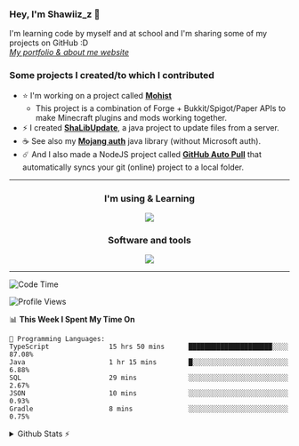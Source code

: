 ### Hey, I'm Shawiiz_z 👋

I'm learning code by myself and at school and I'm sharing some of my projects on GitHub :D
<br>
[*My portfolio & about me website*](https://shawiizz.ml)

### Some projects I created/to which I contributed

- :star: I'm working on a project called [**Mohist**](https://github.com/MohistMC/Mohist) 
  - This project is a combination of Forge + Bukkit/Spigot/Paper APIs to make Minecraft plugins and mods working together.
- :zap: I created [**ShaLibUpdate**](https://github.com/Shawiizz/ShaLibUpdate), a java project to update files from a server. 
- :coffee: See also my [**Mojang auth**](https://github.com/Shawiizz/ShaLibAuth) java library (without Microsoft auth).
- :comet: And I also made a NodeJS project called **[GitHub Auto Pull](https://github.com/Shawiizz/github-auto-pull)** that automatically syncs your git (online) project to a local folder.

---

<h3 align="center">I'm using & Learning</h3>
<p align="center">
  <img src="https://skillicons.dev/icons?i=java,gradle,html,css,js,ts,nodejs,react,mysql,php,py,flutter,dart,electron,c,arduino,postgres&perline=50" />
</p>

<h3 align="center">Software and tools</h3>
<p align="center">
  <img src="https://skillicons.dev/icons?i=git,jenkins,linux,vscode,idea,figma,cloudflare,androidstudio,pr,atom,github,githubactions" />
</p>

---

<!--START_SECTION:waka-->
![Code Time](http://img.shields.io/badge/Code%20Time-101%20hrs%2046%20mins-blue)

![Profile Views](http://img.shields.io/badge/Profile%20Views-0-blue)

📊 **This Week I Spent My Time On** 

```text
💬 Programming Languages: 
TypeScript               15 hrs 50 mins      █████████████████████░░░░   87.08% 
Java                     1 hr 15 mins        █░░░░░░░░░░░░░░░░░░░░░░░░   6.88% 
SQL                      29 mins             ░░░░░░░░░░░░░░░░░░░░░░░░░   2.67% 
JSON                     10 mins             ░░░░░░░░░░░░░░░░░░░░░░░░░   0.93% 
Gradle                   8 mins              ░░░░░░░░░░░░░░░░░░░░░░░░░   0.75%

```


<!--END_SECTION:waka-->

<details>
  <summary>Github Stats ⚡</summary>
  
  <img align="left" alt="Shawiiz_z's Github Stats" src="https://github-readme-stats.vercel.app/api/top-langs/?username=shawiizz&show_icons=true&hide_border=true&theme=radical" />
<img align="right" alt="Shawiiz_z's Github Stats" src="https://github-readme-stats.vercel.app/api?username=shawiizz&show_icons=true&hide_border=true&theme=radical" />
</details>
